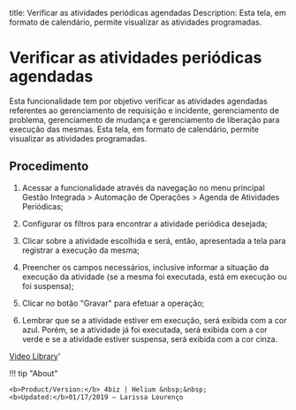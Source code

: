 title: Verificar as atividades periódicas agendadas
Description: Esta tela, em formato de calendário, permite visualizar as atividades programadas. 
# Verificar as atividades periódicas agendadas

Esta funcionalidade tem por objetivo verificar as atividades agendadas referentes ao gerenciamento de requisição e incidente, gerenciamento de problema, gerenciamento de mudança e gerenciamento de liberação para execução das mesmas.
Esta tela, em formato de calendário, permite visualizar as atividades programadas.

Procedimento
------------

1.  Acessar a funcionalidade através da navegação no menu principal Gestão
    Integrada \> Automação de Operações \> Agenda de Atividades Periódicas;

2.  Configurar os filtros para encontrar a atividade periódica desejada;

3.  Clicar sobre a atividade escolhida e será, então, apresentada a tela para
    registrar a execução da mesma;

4.  Preencher os campos necessários, inclusive informar a situação da execução
    da atividade (se a mesma foi executada, está em execução ou foi suspensa);

5.  Clicar no botão "Gravar" para efetuar a operação;

6.  Lembrar que se a atividade estiver em execução, será exibida com a cor azul.
    Porém, se a atividade já foi executada, será exibida com a cor verde e se a
    atividade estiver suspensa, será exibida com a cor cinza.

<i class='fa fa-youtube-play  fa-2x' style='color:#97ce17;vertical-align: middle;'> </i> [Video Library](https://www.youtube.com/playlist?list=PLB5qK2uzf2RNUc7XoNAAOyo3Ex5fKM2db)'

!!! tip "About"

    <b>Product/Version:</b> 4biz | Helium &nbsp;&nbsp;
    <b>Updated:</b>01/17/2019 – Larissa Lourenço

